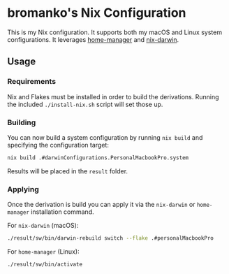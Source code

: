 # bromanko's Nix Configuration

This is my Nix configuration. It supports both my macOS and Linux system configurations.
It leverages [home-manager](https://rycee.gitlab.io/home-manager/) and
[nix-darwin](https://daiderd.com/nix-darwin/manual/index.html).

## Usage

### Requirements

Nix and Flakes must be installed in order to build the derivations. Running the included `./install-nix.sh` script
will set those up.

### Building

You can now build a system configuration by running `nix build` and specifying the configuration target:

```sh
nix build .#darwinConfigurations.PersonalMacbookPro.system
```

Results will be placed in the `result` folder.

### Applying

Once the derivation is build you can apply it via the `nix-darwin` or `home-manager` installation command.

For `nix-darwin` (macOS):

``` sh
./result/sw/bin/darwin-rebuild switch --flake .#personalMacbookPro
```

For `home-manager` (Linux):

``` sh
./result/sw/bin/activate 
```

